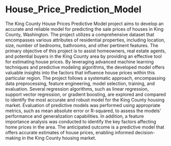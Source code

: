 # House_Price_Prediction_Model
The King County House Prices Predictive Model project aims to develop an accurate and
reliable model for predicting the sale prices of houses in King County, Washington. The
project utilizes a comprehensive dataset that encompasses various attributes of residential
properties, including location, size, number of bedrooms, bathrooms, and other pertinent
features.
The primary objective of this project is to assist homeowners, real estate agents, and potential
buyers in the King County area by providing an effective tool for estimating house prices. By
leveraging advanced machine learning techniques and predictive modeling algorithms, the
developed model offers valuable insights into the factors that influence house prices within
this particular region.
The project follows a systematic approach, encompassing data preprocessing, feature
engineering, model selection, training, and evaluation. Several regression algorithms, such as
linear regression, support vector regression, or gradient boosting, are explored and compared
to identify the most accurate and robust model for the King County housing market.
Evaluation of predictive models was performed using appropriate metrics, such as mean
absolute error or R-squared, to assess the models' performance and generalization capabilities.
In addition, a feature importance analysis was conducted to identify the key factors affecting
home prices in the area.
The anticipated outcome is a predictive model that offers accurate estimates of house prices,
enabling informed decision-making in the King County housing market.
